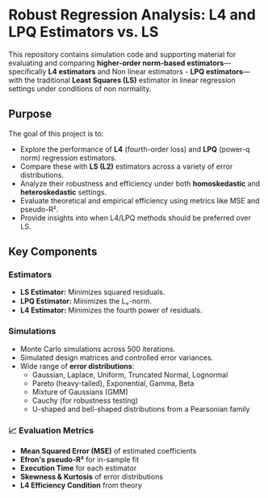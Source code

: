 # Robust Regression Analysis: L4 and LPQ Estimators vs. LS

This repository contains simulation code and supporting material for evaluating and comparing **higher-order norm-based estimators**—specifically **L4 estimators** and Non linear estimators - **LPQ estimators**—with the traditional **Least Squares (LS)** estimator in linear regression settings under conditions of non normality.

## Purpose

The goal of this project is to:
- Explore the performance of **L4** (fourth-order loss) and **LPQ** (power-q norm) regression estimators.
- Compare these with **LS (L2)** estimators across a variety of error distributions.
- Analyze their robustness and efficiency under both **homoskedastic** and **heteroskedastic** settings.
- Evaluate theoretical and empirical efficiency using metrics like MSE and pseudo-R².
- Provide insights into when L4/LPQ methods should be preferred over LS.

## Key Components

### Estimators
- **LS Estimator:** Minimizes squared residuals.
- **LPQ Estimator:** Minimizes the Lᵩ-norm.
- **L4 Estimator:** Minimizes the fourth power of residuals.

### Simulations
- Monte Carlo simulations across 500 iterations.
- Simulated design matrices and controlled error variances.
- Wide range of **error distributions**:
  - Gaussian, Laplace, Uniform, Truncated Normal, Lognormal
  - Pareto (heavy-tailed), Exponential, Gamma, Beta
  - Mixture of Gaussians (GMM)
  - Cauchy (for robustness testing)
  - U-shaped and bell-shaped distributions from a Pearsonian family

### 📈 Evaluation Metrics
- **Mean Squared Error (MSE)** of estimated coefficients
- **Efron's pseudo-R²** for in-sample fit
- **Execution Time** for each estimator
- **Skewness & Kurtosis** of error distributions
- **L4 Efficiency Condition** from theory
